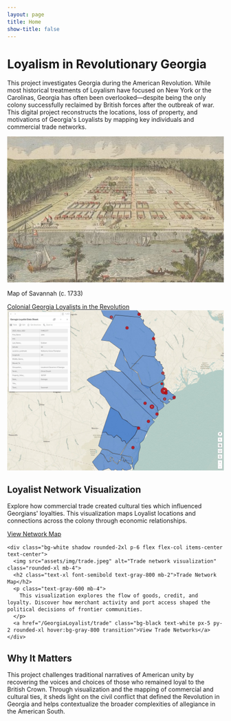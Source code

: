 ```yaml
---
layout: page
title: Home
show-title: false
---
```


<div class="w-full flex flex-col items-center justify-start px-4 py-10 bg-gray-50">
  <div class="max-w-5xl text-center mb-12">
    <h1 class="text-4xl md:text-5xl font-bold text-gray-900 mb-6">Loyalism in Revolutionary Georgia</h1>
    <p class="text-lg text-gray-700 leading-relaxed">
      This project investigates Georgia during the American Revolution.
      While most historical treatments of Loyalism have focused on New York or the Carolinas, Georgia has often been overlooked—despite being the
      only colony successfully reclaimed by British forces after the outbreak of war. This digital project reconstructs the locations, loss of property, and
      motivations of Georgia's Loyalists by mapping key individuals and commercial trade networks.
    </p>
  </div>

  <!-- Centered Image block -->
  <div class="w-full flex justify-center mb-12">
    <div class="max-w-4xl">
      <img src="assets/img/Savannah.jpg" alt="Map of Georgia, 1779" class="rounded-xl shadow-lg mx-auto">
      <p class="text-center text-sm text-gray-500 mt-2">Map of Savannah (c. 1733)</p>
    </div>
  </div>

  <!-- History Links Section -->
  <div class="flex flex-col sm:flex-row gap-4 max-w-5xl w-full justify-center mb-8">
    <a href="/GeorgiaLoyalist/history/colonial-georgia" class="bg-black text-white px-6 py-3 rounded-xl text-center hover:bg-gray-800 transition w-full sm:w-auto">
      Colonial Georgia
    </a>
    <a href="/GeorgiaLoyalist/history/loyalists" class="bg-black text-white px-6 py-3 rounded-xl text-center hover:bg-gray-800 transition w-full sm:w-auto">
      Loyalists in the Revolution
    </a>
  </div>

  <!-- Section with visualizations -->
  <div class="grid grid-cols-1 md:grid-cols-2 gap-8 max-w-5xl w-full mb-16">
    <div class="bg-white shadow rounded-2xl p-6 flex flex-col items-center text-center">
      <img src="assets/img/arcgis.jpeg" alt="Loyalist network visualization" class="rounded-xl mb-4">
      <h2 class="text-xl font-semibold text-gray-800 mb-2">Loyalist Network Visualization</h2>
      <p class="text-gray-600 mb-4">
        Explore how commercial trade created cultural ties which influenced Georgians' loyalties. This visualization maps Loyalist locations and connections across the colony through economic relationships.
      </p>
      <a href="/GeorgiaLoyalist/Gloyalists" class="bg-black text-white px-5 py-2 rounded-xl hover:bg-gray-800 transition">View Network Map</a>
    </div>

    <div class="bg-white shadow rounded-2xl p-6 flex flex-col items-center text-center">
      <img src="assets/img/trade.jpeg" alt="Trade network visualization" class="rounded-xl mb-4">
      <h2 class="text-xl font-semibold text-gray-800 mb-2">Trade Network Map</h2>
      <p class="text-gray-600 mb-4">
        This visualization explores the flow of goods, credit, and loyalty. Discover how merchant activity and port access shaped the political decisions of frontier communities.
      </p>
      <a href="/GeorgiaLoyalist/trade" class="bg-black text-white px-5 py-2 rounded-xl hover:bg-gray-800 transition">View Trade Networks</a>
    </div>
  </div>

  <!-- Concluding paragraph -->
  <div class="max-w-4xl text-center">
    <h2 class="text-2xl font-bold text-gray-900 mb-4">Why It Matters</h2>
    <p class="text-lg text-gray-700 leading-relaxed">
      This project challenges traditional narratives of American unity by recovering the voices and choices of those who remained loyal to the British Crown. 
      Through visualization and the mapping of commercial and cultural ties, it sheds light on the civil conflict that defined the Revolution in Georgia and helps contextualize 
      the broader complexities of allegiance in the American South.
    </p>
  </div>
</div>

